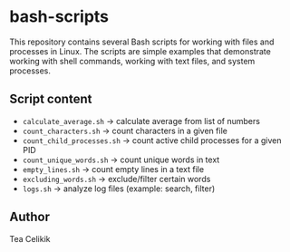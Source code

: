 # bash-scripts

This repository contains several Bash scripts for working with files and processes in Linux.
The scripts are simple examples that demonstrate working with shell commands,
working with text files, and system processes.

## Script content

- `calculate_average.sh` → calculate average from list of numbers
- `count_characters.sh` → count characters in a given file
- `count_child_processes.sh` → count active child processes for a given PID
- `count_unique_words.sh` → count unique words in text
- `empty_lines.sh` → count empty lines in a text file
- `excluding_words.sh` → exclude/filter certain words
- `logs.sh` → analyze log files (example: search, filter)

## Author
Tea Celikik
